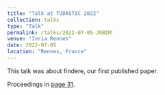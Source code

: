 ```yaml
---
title: "Talk at TUDASTIC 2022"
collection: talks
type: "Talk"
permalink: /talks/2022-07-05-JOBIM
venue: "Inria Rennes"
date: 2022-07-05
location: "Rennes, France"
---
```


This talk was about findere, our first published paper.

Proceedings in [page 31](https://jobim2022.sciencesconf.org/data/pages/JOBIM2022_proceedings_oral.pdf).